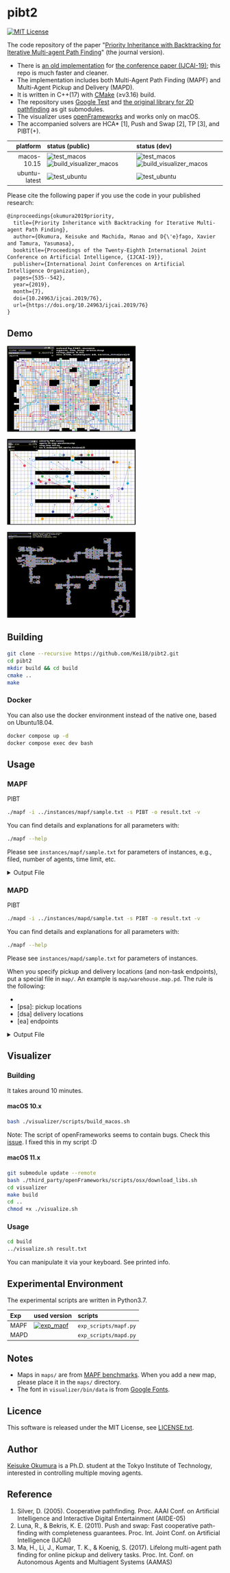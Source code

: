 pibt2
===
[![MIT License](http://img.shields.io/badge/license-MIT-blue.svg?style=flat)](LICENSE)

The code repository of the paper "[Priority Inheritance with Backtracking for Iterative Multi-agent Path Finding](https://kei18.github.io/pibt2/)" (the journal version).

- There is [an old implementation](https://github.com/Kei18/pibt) for [the conference paper (IJCAI-19)](https://www.ijcai.org/proceedings/2019/76); this repo is much faster and cleaner.
- The implementation includes both Multi-Agent Path Finding (MAPF) and Multi-Agent Pickup and Delivery (MAPD).
- It is written in C++(17) with [CMake](https://cmake.org/) (≥v3.16) build.
- The repository uses [Google Test](https://github.com/google/googletest) and [the original library for 2D pathfinding](https://github.com/Kei18/grid-pathfinding) as git submodules.
- The visualizer uses [openFrameworks](https://openframeworks.cc) and works only on macOS.
- The accompanied solvers are HCA\* [1], Push and Swap [2], TP [3], and PIBT(+).

| platform | status (public) | status (dev) |
| ---: | :--- |:--- |
| macos-10.15 | ![test_macos](https://github.com/Kei18/pibt2/workflows/test_macos/badge.svg?branch=public) ![build_visualizer_macos](https://github.com/Kei18/pibt2/workflows/build_visualizer_macos/badge.svg?branch=public) | ![test_macos](https://github.com/Kei18/pibt2/workflows/test_macos/badge.svg?branch=dev) ![build_visualizer_macos](https://github.com/Kei18/pibt2/workflows/build_visualizer_macos/badge.svg?branch=dev) |
| ubuntu-latest | ![test_ubuntu](https://github.com/Kei18/pibt2/workflows/test_ubuntu/badge.svg?branch=public) | ![test_ubuntu](https://github.com/Kei18/pibt2/workflows/test_ubuntu/badge.svg?branch=dev) |

Please cite the following paper if you use the code in your published research:
```
@inproceedings{okumura2019priority,
  title={Priority Inheritance with Backtracking for Iterative Multi-agent Path Finding},
  author={Okumura, Keisuke and Machida, Manao and D{\'e}fago, Xavier and Tamura, Yasumasa},
  booktitle={Proceedings of the Twenty-Eighth International Joint Conference on Artificial Intelligence, {IJCAI-19}},
  publisher={International Joint Conferences on Artificial Intelligence Organization},
  pages={535--542},
  year={2019},
  month={7},
  doi={10.24963/ijcai.2019/76},
  url={https://doi.org/10.24963/ijcai.2019/76}
}
```

## Demo
![100 agents in arena](./material/arena_100.gif)

![mapd in warehouse](./material/mapd.gif)

![1000 agents in brc202d](./material/brc202d_1000.gif)

## Building

```sh
git clone --recursive https://github.com/Kei18/pibt2.git
cd pibt2
mkdir build && cd build
cmake ..
make
```

### Docker

You can also use the docker environment instead of the native one, based on Ubuntu18.04.

```sh
docker compose up -d
docker compose exec dev bash
```

## Usage
### MAPF
PIBT
```sh
./mapf -i ../instances/mapf/sample.txt -s PIBT -o result.txt -v
```

You can find details and explanations for all parameters with:
```sh
./mapf --help
```

Please see `instances/mapf/sample.txt` for parameters of instances, e.g., filed, number of agents, time limit, etc.

<details><summary>Output File</summary>

This is an example output of `../instances/mapf/sample.txt`.
Note that `(x, y)` denotes location.
`(0, 0)` is the left-top point.
`(x, 0)` is the location at `x`-th column and 1st row.
```
instance=../instances/mapf/sample.txt
agents=100
map_file=arena.map
solver=PIBT
solved=1
soc=3738
lb_soc=3243
makespan=68
lb_makespan=68
comp_time=11
starts=(32,21),(40,4),(20,22),(26,18), [...]
goals=(10,16),(30,21),(11,42),(44,6), [...]
solution=
0:(32,21),(40,4),(20,22),(26,18), [...]
1:(31,21),(40,5),(20,23),(27,18), [...]
[...]
```

</details>


### MAPD
PIBT
```sh
./mapd -i ../instances/mapd/sample.txt -s PIBT -o result.txt -v
```

You can find details and explanations for all parameters with:
```sh
./mapf --help
```

Please see `instances/mapd/sample.txt` for parameters of instances.

When you specify pickup and delivery locations (and non-task endpoints), put a special file in `map/`. An example is `map/warehouse.map.pd`. The rule is the following:
  - [@T]: obstacles
  - [psa]: pickup locations
  - [dsa] delivery locations
  - [ea] endpoints

<details><summary>Output File</summary>

This is an example output of `../instances/mapd/sample.txt`.

- task: {task-id}:{loc-pickup}->{loc-delivery},appear={timestep},finished={timestep}
- solution: {timestep}:(loc-current)->(loc-current-target):{assigned-task-id or -1}

```
instance=../instances/mapd/sample.txt
agents=50
map_file=warehouse.map
solver=PIBT
solved=1
service_time=25.33
makespan=535
comp_time=437
preprocessing_comp_time0
starts=(33,17),(32,19), [...]
task=
0:129->113,appear=0,finished=23
4:342->256,appear=4,finished=24
[...]
solution=
0:(33,17)->(24,3):-1,(32,19)->(24,3):-1, [...]
1:(32,17)->(29,2):-1,(31,19)->(29,2):-1, [...]
[...]
```

</details>

## Visualizer

### Building
It takes around 10 minutes.

#### macOS 10.x
```sh
bash ./visualizer/scripts/build_macos.sh
```

Note: The script of openFrameworks seems to contain bugs. Check this [issue](https://github.com/openframeworks/openFrameworks/issues/6623). I fixed this in my script :D

#### macOS 11.x
```sh
git submodule update --remote
bash ./third_party/openFrameworks/scripts/osx/download_libs.sh
cd visualizer
make build
cd ..
chmod +x ./visualize.sh
```

### Usage
```sh
cd build
../visualize.sh result.txt
```

You can manipulate it via your keyboard. See printed info.


## Experimental Environment

The experimental scripts are written in Python3.7.

| Exp | used version | scripts |
| :--- | :--- | :--- |
| MAPF | [![exp\_mapf](https://img.shields.io/badge/tag-exp__mapf-blue)](https://github.com/Kei18/pibt2/releases/tag/exp%2Fmapf) | `exp_scripts/mapf.py` |
| MAPD |  | `exp_scripts/mapd.py` |


## Notes
- Maps in `maps/` are from [MAPF benchmarks](https://movingai.com/benchmarks/mapf.html).
  When you add a new map, please place it in the `maps/` directory.
- The font in `visualizer/bin/data` is from [Google Fonts](https://fonts.google.com/).

## Licence
This software is released under the MIT License, see [LICENSE.txt](LICENCE.txt).

## Author
[Keisuke Okumura](https://kei18.github.io) is a Ph.D. student at the Tokyo Institute of Technology, interested in controlling multiple moving agents.

## Reference
1. Silver, D. (2005). Cooperative pathfinding. Proc. AAAI Conf. on Artificial Intelligence and Interactive Digital Entertainment (AIIDE-05)
1. Luna, R., & Bekris, K. E. (2011). Push and swap: Fast cooperative path-finding with completeness guarantees. Proc. Int. Joint Conf. on Artificial Intelligence (IJCAI)
1. Ma, H., Li, J., Kumar, T. K., & Koenig, S. (2017). Lifelong multi-agent path finding for online pickup and delivery tasks. Proc. Int. Conf. on Autonomous Agents and Multiagent Systems (AAMAS)
